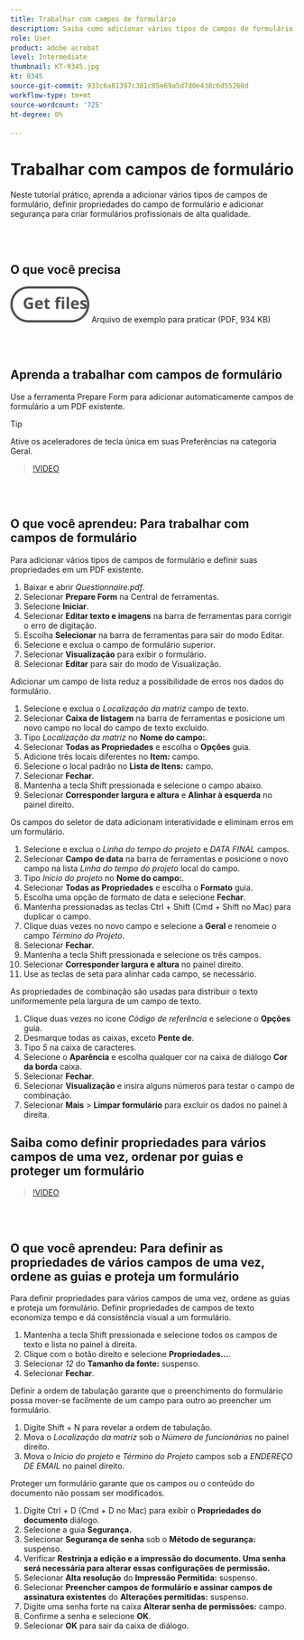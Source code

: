 ```yaml
---
title: Trabalhar com campos de formulário
description: Saiba como adicionar vários tipos de campos de formulário, definir propriedades de campos de formulário e adicionar segurança para criar formulários profissionais de alta qualidade
role: User
product: adobe acrobat
level: Intermediate
thumbnail: KT-9345.jpg
kt: 9345
source-git-commit: 933c6a81397c381c05e69a5d7d0e438c6d55260d
workflow-type: tm+mt
source-wordcount: '725'
ht-degree: 0%

---
```


# Trabalhar com campos de formulário

Neste tutorial prático, aprenda a adicionar vários tipos de campos de formulário, definir propriedades do campo de formulário e adicionar segurança para criar formulários profissionais de alta qualidade.

<br> 

## O que você precisa

[![Obter arquivo](../assets/Getfiles.svg)](../assets/Questionnaire.pdf)
Arquivo de exemplo para praticar (PDF, 934 KB)

<br> 

## Aprenda a trabalhar com campos de formulário

Use a ferramenta Prepare Form para adicionar automaticamente campos de formulário a um PDF existente.

>[!TIP]
>
>Ative os aceleradores de tecla única em suas Preferências na categoria Geral.

>[!VIDEO](https://video.tv.adobe.com/v/340084?hidetitle=true)

<br> 

## O que você aprendeu: Para trabalhar com campos de formulário

Para adicionar vários tipos de campos de formulário e definir suas propriedades em um PDF existente.

1. Baixar e abrir *Questionnaire.pdf*.
1. Selecionar **Prepare Form** na Central de ferramentas.
1. Selecione **Iniciar**.
1. Selecionar **Editar texto e imagens** na barra de ferramentas para corrigir o erro de digitação.
1. Escolha **Selecionar** na barra de ferramentas para sair do modo Editar.
1. Selecione e exclua o campo de formulário superior.
1. Selecionar **Visualização** para exibir o formulário.
1. Selecionar **Editar** para sair do modo de Visualização.

Adicionar um campo de lista reduz a possibilidade de erros nos dados do formulário.

1. Selecione e exclua o *Localização da matriz* campo de texto.
1. Selecionar **Caixa de listagem** na barra de ferramentas e posicione um novo campo no local do campo de texto excluído.
1. Tipo *Localização da matriz* no **Nome do campo:**.
1. Selecionar **Todas as Propriedades** e escolha o **Opções** guia.
1. Adicione três locais diferentes no **Item:** campo.
1. Selecione o local padrão no **Lista de Itens:** campo.
1. Selecionar **Fechar**.
1. Mantenha a tecla Shift pressionada e selecione o campo abaixo.
1. Selecionar **Corresponder largura e altura** e **Alinhar à esquerda** no painel direito.

Os campos do seletor de data adicionam interatividade e eliminam erros em um formulário.

1. Selecione e exclua o *Linha do tempo do projeto* e *DATA FINAL* campos.
1. Selecionar **Campo de data** na barra de ferramentas e posicione o novo campo na lista *Linha do tempo do projeto* local do campo.
1. Tipo *Início do projeto* no **Nome do campo:**.
1. Selecionar **Todas as Propriedades** e escolha o **Formato** guia.
1. Escolha uma opção de formato de data e selecione **Fechar**.
1. Mantenha pressionadas as teclas Ctrl + Shift (Cmd + Shift no Mac) para duplicar o campo.
1. Clique duas vezes no novo campo e selecione a **Geral** e renomeie o campo *Término do Projeto*.
1. Selecionar **Fechar**.
1. Mantenha a tecla Shift pressionada e selecione os três campos.
1. Selecionar **Corresponder largura e altura** no painel direito.
1. Use as teclas de seta para alinhar cada campo, se necessário.

As propriedades de combinação são usadas para distribuir o texto uniformemente pela largura de um campo de texto.

1. Clique duas vezes no ícone *Código de referência* e selecione o **Opções** guia.
1. Desmarque todas as caixas, exceto **Pente de**.
1. Tipo *5* na caixa de caracteres.
1. Selecione o **Aparência** e escolha qualquer cor na caixa de diálogo **Cor da borda** caixa.
1. Selecionar **Fechar**.
1. Selecionar **Visualização** e insira alguns números para testar o campo de combinação.
1. Selecionar **Mais** > **Limpar formulário** para excluir os dados no painel à direita.

## Saiba como definir propriedades para vários campos de uma vez, ordenar por guias e proteger um formulário

>[!VIDEO](https://video.tv.adobe.com/v/340096?hidetitle=true)

<br> 

## O que você aprendeu: Para definir as propriedades de vários campos de uma vez, ordene as guias e proteja um formulário

Para definir propriedades para vários campos de uma vez, ordene as guias e proteja um formulário. Definir propriedades de campos de texto economiza tempo e dá consistência visual a um formulário.

1. Mantenha a tecla Shift pressionada e selecione todos os campos de texto e lista no painel à direita.
1. Clique com o botão direito e selecione **Propriedades...**.
1. Selecionar *12* do **Tamanho da fonte:** suspenso.
1. Selecionar **Fechar**.

Definir a ordem de tabulação garante que o preenchimento do formulário possa mover-se facilmente de um campo para outro ao preencher um formulário.

1. Digite Shift + N para revelar a ordem de tabulação.
1. Mova o *Localização da matriz* sob o *Número de funcionários* no painel direito.
1. Mova o *Início do projeto* e *Término do Projeto* campos sob a *ENDEREÇO DE EMAIL* no painel direito.

Proteger um formulário garante que os campos ou o conteúdo do documento não possam ser modificados.

1. Digite Ctrl + D (Cmd + D no Mac) para exibir o **Propriedades do documento** diálogo.
1. Selecione a guia **Segurança.**
1. Selecionar **Segurança de senha** sob o **Método de segurança:** suspenso.
1. Verificar **Restrinja a edição e a impressão do documento. Uma senha será necessária para alterar essas configurações de permissão.**
1. Selecionar **Alta resolução** do **Impressão Permitida:** suspenso.
1. Selecionar **Preencher campos de formulário e assinar campos de assinatura existentes** do **Alterações permitidas:** suspenso.
1. Digite uma senha forte na caixa **Alterar senha de permissões:** campo.
1. Confirme a senha e selecione **OK**.
1. Selecionar **OK** para sair da caixa de diálogo.